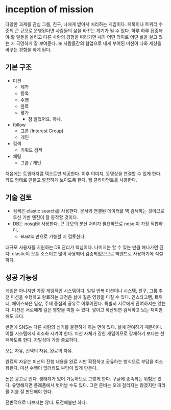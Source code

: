 # inception of mission 

다양한 과제를 관심 그룹, 친구, 나에게 받아서 처리하는 게임이다. 페북이나 트위터 수준의 큰 규모로 운영된다면 사람들의 삶을 바꾸는 계기가 될 수 있다. 하루 하루 집중해야 할 일들을 올리고 다른 사람의 경험을 따라가면 내가 어떤 의미로 어떤 삶을 살고 있는 지 극명하게 잘 보여준다. 또 사람들간의 협업으로 내게 부여된 미션이 나와 세상을 바꾸는 경험을 하게 된다. 

## 기본 구조 

- 미션 
  - 제작 
  - 등록 
  - 수행 
  - 완료 
  - 평가
    - 참 잘했어요. 하나. 
- follow 
  - 그룹 (Interest Group) 
  - 개인 
- 검색 
  - 키워드 검색 
- 채팅 
  - 그룹 / 개인 



처음에는 트윗터처럼 텍스트만 제공한다. 이후 이미지, 동영상을 연결할 수 있게 한다. 카드 형태로 만들고 깔끔하게 보이도록 한다. 웹 클라이언트를 사용한다. 



## 기술 검토 

- 검색은 elastic search를 사용한다. 문서와 연결된 데이터를 역 검색하는 것이므로 루신 기반 엔진이 잘 동작할 것이다. 
- DB는 nosql을 사용한다. 큰 규모의 분산 처리가 필요하므로 nosql이 가장 적합하다. 
  - elastic 만으로 가능할 지 검토한다. 

대규모 사용자를 지원하는 DB 관리가 핵심이다. 나머지는 할 수 있는 만큼 해나가면 된다. elastic이 오픈 소스이고 많이 사용되어 검증되었으므로 백엔드로 사용하기에 적절하다. 



## 성공 가능성

게임은 아니지만 가장 게임적인 시스템이다. 일일 반복 미션이나 시스템, 친구, 그룹 추천 미션을 수행하고 완료하는 과정은 삶에 깊은 영향을 미칠 수 있다. 인스타그램, 트위터, 페이스북은 일상, 주제 중심의 공유로 이루어진다. 특별히 서로에게 관여하지는 않는다. 미션은 서로에게 깊은 영향을 미칠 수 있다. 쌓이고 확산되면 검색하고 보는 재미만 해도 크다. 

반면에 SNS는 다른 사람의 심기를 불편하게 하는 면이 있다. 삶에 관여하기 때문이다. 이를 시스템에서 최소화 시켜야 한다. 미션 자체가 강한 개입이므로 강제하기 보다는 선택하도록 한다. 자발성이 가장 중요하다. 

보는 자유, 선택의 자유, 완료의 자유. 

완료의 자유는 미션의 진행 내용을 완료 시만 확정하고 공유하는 방식으로 부담을 최소화한다. 미션 수행이 없더라도 부담이 없게 만든다. 

돈은 광고로 번다. 생태계가 있어 가능하므로 그렇게 한다. 구글에 종속되는 위험은 있다. 유명해지면 플래폼에서 벗어날 수도 있다. 그런 준비는 오래 걸리지는 않겠지만 따라올 지를 잘 판단해야 한다. 

전반적으로 나쁘지는 않다. 도전해볼만 하다. 







































